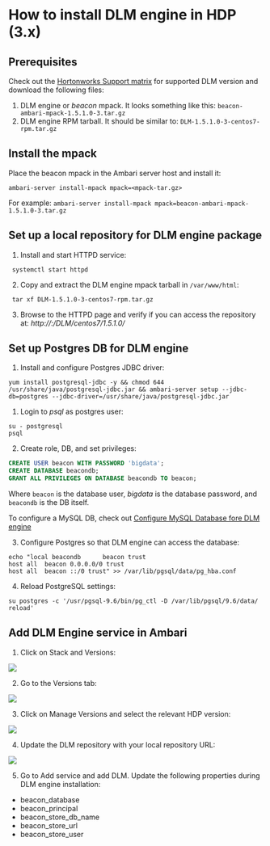 # How to install DLM engine in HDP (3.x)

## Prerequisites
Check out the [Hortonworks Support matrix](https://supportmatrix.hortonworks.com/) for supported DLM version and download the following files:
1. DLM engine or _beacon_ mpack. It looks something like this: `beacon-ambari-mpack-1.5.1.0-3.tar.gz`
2. DLM engine RPM tarball. It should be similar to: `DLM-1.5.1.0-3-centos7-rpm.tar.gz`

## Install the mpack
Place the beacon mpack in the Ambari server host and install it:
```
ambari-server install-mpack mpack=<mpack-tar.gz>
```
For example: ```ambari-server install-mpack mpack=beacon-ambari-mpack-1.5.1.0-3.tar.gz```

## Set up a local repository for DLM engine package
1. Install and start HTTPD service:
``` yum install -y httpd
 systemctl start httpd
```

2. Copy and extract the DLM engine mpack tarball in `/var/www/html`:
``` mv /opt/DLM-1.5.1.0-3-centos7-rpm.tar.gz /var/www/html
 tar xf DLM-1.5.1.0-3-centos7-rpm.tar.gz
```

3. Browse to the HTTPD page and verify if you can access the repository at:
_http://<local-repository-host>:<default-http-port>/DLM/centos7/1.5.1.0/_

## Set up Postgres DB for DLM engine
1. Install and configure Postgres JDBC driver:
```shell
yum install postgresql-jdbc -y && chmod 644 /usr/share/java/postgresql-jdbc.jar && ambari-server setup --jdbc-db=postgres --jdbc-driver=/usr/share/java/postgresql-jdbc.jar
```

1. Login to _psql_ as postgres user:
```shell
su - postgresql
psql
```

2. Create role, DB, and set privileges:
```sql
CREATE USER beacon WITH PASSWORD 'bigdata';
CREATE DATABASE beacondb;
GRANT ALL PRIVILEGES ON DATABASE beacondb TO beacon;
```
Where `beacon` is the database user, _bigdata_ is the database password, and `beacondb` is the DB itself.

To configure a MySQL DB, check out [Configure MySQL Database fore DLM engine](https://docs.cloudera.com/HDPDocuments/DLM1/DLM-1.5.1/installation/content/dlm_configure_mysql_external_database.html)

3. Configure Postgres so that DLM engine can access the database:
```shell
echo "local beacondb      beacon trust
host all  beacon 0.0.0.0/0 trust
host all  beacon ::/0 trust" >> /var/lib/pgsql/data/pg_hba.conf
```

4. Reload PostgreSQL settings:
```
su postgres -c '/usr/pgsql-9.6/bin/pg_ctl -D /var/lib/pgsql/9.6/data/ reload'
```

## Add DLM Engine service in Ambari

1. Click on Stack and Versions:

![][logo1]

2. Go to the Versions tab:

![][logo2]

3. Click on Manage Versions and select the relevant HDP version:

![][logo3]

4. Update the DLM repository with your local repository URL:

![][logo4]

[logo1]: https://github.com/saurabhlambe/DataPlane-stuff/blob/master/Screenshot%202020-04-22%20at%2014.01.36.png
[logo2]: https://github.com/saurabhlambe/DataPlane-stuff/blob/master/Screenshot%202020-04-22%20at%2014.29.34.png
[logo3]: https://github.com/saurabhlambe/DataPlane-stuff/blob/master/Screenshot%202020-04-22%20at%2014.30.18.png
[logo4]: https://github.com/saurabhlambe/DataPlane-stuff/blob/master/Screenshot%202020-04-22%20at%2014.34.49.png

5. Go to Add service and add DLM. Update the following properties during DLM engine installation:
* beacon_database
* beacon_principal
* beacon_store_db_name
* beacon_store_url
* beacon_store_user
